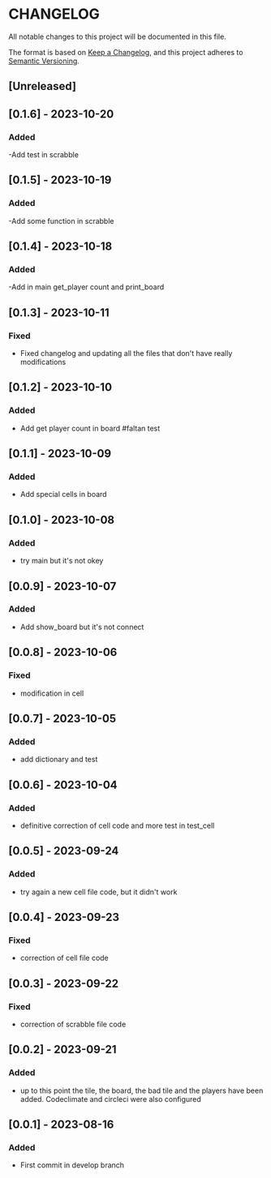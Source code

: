 # CHANGELOG

All notable changes to this project will be documented in this file.

The format is based on [Keep a Changelog](https://keepachangelog.com/en/1.0.0/),
and this project adheres to [Semantic Versioning](https://semver.org/spec/v2.0.0.html).

## [Unreleased]

## [0.1.6] - 2023-10-20

### Added
-Add test in scrabble

## [0.1.5] - 2023-10-19

### Added
-Add some function in scrabble

## [0.1.4] - 2023-10-18

### Added
-Add in main get_player count and print_board

## [0.1.3] - 2023-10-11

### Fixed
- Fixed changelog and updating all the files that don't have really modifications

## [0.1.2] - 2023-10-10

### Added
- Add get player count in board #faltan test

## [0.1.1] - 2023-10-09

### Added
- Add special cells in board

## [0.1.0] - 2023-10-08

### Added
- try main but it's not okey

## [0.0.9] - 2023-10-07

### Added
- Add show_board but it's not connect

## [0.0.8] - 2023-10-06

### Fixed
- modification in cell

## [0.0.7] - 2023-10-05

### Added
- add dictionary and test

## [0.0.6] - 2023-10-04

### Added
- definitive correction of cell code and more test in test_cell

## [0.0.5] - 2023-09-24

### Added
- try again a new cell file code, but it didn't work 

## [0.0.4] - 2023-09-23

### Fixed
- correction of cell file code

## [0.0.3] - 2023-09-22

### Fixed 
- correction of scrabble file code 

## [0.0.2] - 2023-09-21

### Added
- up to this point the tile, the board, the bad tile and the players have been added. Codeclimate and circleci were also configured

## [0.0.1] - 2023-08-16

### Added
- First commit in develop branch

